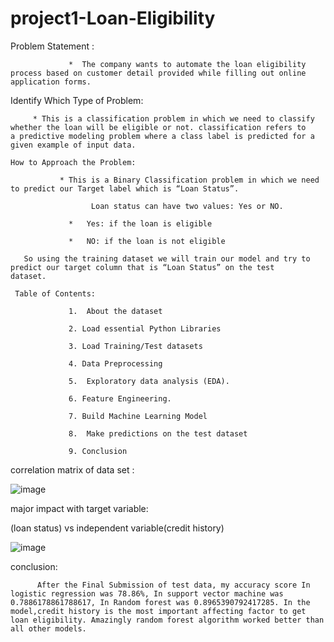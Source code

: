 # project1-Loan-Eligibility

Problem Statement :

                 *  The company wants to automate the loan eligibility process based on customer detail provided while filling out online            application forms.     
   Identify Which Type of Problem:

         * This is a classification problem in which we need to classify whether the loan will be eligible or not. classification refers to     a predictive modeling problem where a class label is predicted for a given example of input data.  

    How to Approach the Problem: 

               * This is a Binary Classification problem in which we need to predict our Target label which is “Loan Status”.

                      Loan status can have two values: Yes or NO.

                 *   Yes: if the loan is eligible

                 *   NO: if the loan is not eligible

       So using the training dataset we will train our model and try to predict our target column that is “Loan Status” on the test          dataset.

     Table of Contents:

                 1.  About the dataset 

                 2. Load essential Python Libraries

                 3. Load Training/Test datasets

                 4. Data Preprocessing

                 5.  Exploratory data analysis (EDA).

                 6. Feature Engineering.

                 7. Build Machine Learning Model

                 8.  Make predictions on the test dataset

                 9. Conclusion


correlation matrix of data set :

![image](https://user-images.githubusercontent.com/117625658/211555251-46a54cdb-234c-4896-87a6-3256374bdea9.png)

major impact  with target variable:

(loan status) vs independent variable(credit history) 

![image](https://user-images.githubusercontent.com/117625658/211556499-912c14b0-71f3-4a52-82d6-a5c2bc3a92d5.png)

conclusion:
     
          After the Final Submission of test data, my accuracy score In logistic regression was 78.86%, In support vector machine was 0.7886178861788617, In Random forest was 0.8965390792417285. In the model,credit history is the most important affecting factor to get loan eligibility. Amazingly random forest algorithm worked better than all other models. 

